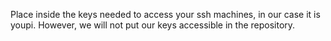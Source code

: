 Place inside the keys needed to access your ssh machines, in our case it is youpi. However, we will not put our keys accessible in the repository.